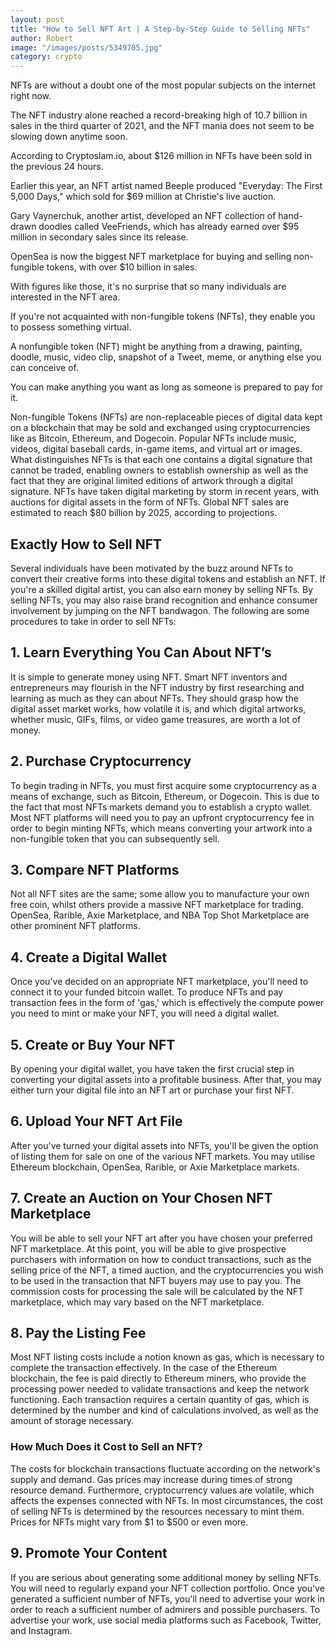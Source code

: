 ```yaml
---
layout: post
title: "How to Sell NFT Art | A Step-by-Step Guide to Selling NFTs"
author: Robert
image: "/images/posts/5349705.jpg"
category: crypto
---
```


NFTs are without a doubt one of the most popular subjects on the internet right now.

The NFT industry alone reached a record-breaking high of 10.7 billion in sales in the third quarter of 2021, and the NFT mania does not seem to be slowing down anytime soon.

According to Cryptoslam.io, about $126 million in NFTs have been sold in the previous 24 hours.

Earlier this year, an NFT artist named Beeple produced "Everyday: The First 5,000 Days," which sold for $69 million at Christie's live auction.

Gary Vaynerchuk, another artist, developed an NFT collection of hand-drawn doodles called VeeFriends, which has already earned over $95 million in secondary sales since its release.

OpenSea is now the biggest NFT marketplace for buying and selling non-fungible tokens, with over $10 billion in sales.

With figures like those, it's no surprise that so many individuals are interested in the NFT area.

If you're not acquainted with non-fungible tokens (NFTs), they enable you to possess something virtual.

A nonfungible token (NFT) might be anything from a drawing, painting, doodle, music, video clip, snapshot of a Tweet, meme, or anything else you can conceive of.

You can make anything you want as long as someone is prepared to pay for it.

Non-fungible Tokens (NFTs) are non-replaceable pieces of digital data kept on a blockchain that may be sold and exchanged using cryptocurrencies like as Bitcoin, Ethereum, and Dogecoin. Popular NFTs include music, videos, digital baseball cards, in-game items, and virtual art or images. What distinguishes NFTs is that each one contains a digital signature that cannot be traded, enabling owners to establish ownership as well as the fact that they are original limited editions of artwork through a digital signature. NFTs have taken digital marketing by storm in recent years, with auctions for digital assets in the form of NFTs. Global NFT sales are estimated to reach $80 billion by 2025, according to projections.
<h2>Exactly How to Sell NFT</h2>
Several individuals have been motivated by the buzz around NFTs to convert their creative forms into these digital tokens and establish an NFT. If you're a skilled digital artist, you can also earn money by selling NFTs. By selling NFTs, you may also raise brand recognition and enhance consumer involvement by jumping on the NFT bandwagon. The following are some procedures to take in order to sell NFTs:
<h2>1. Learn Everything You Can About NFT’s</h2>
It is simple to generate money using NFT. Smart NFT inventors and entrepreneurs may flourish in the NFT industry by first researching and learning as much as they can about NFTs. They should grasp how the digital asset market works, how volatile it is, and which digital artworks, whether music, GIFs, films, or video game treasures, are worth a lot of money.
<h2>2. Purchase Cryptocurrency</h2>
To begin trading in NFTs, you must first acquire some cryptocurrency as a means of exchange, such as Bitcoin, Ethereum, or Dogecoin. This is due to the fact that most NFTs markets demand you to establish a crypto wallet. Most NFT platforms will need you to pay an upfront cryptocurrency fee in order to begin minting NFTs, which means converting your artwork into a non-fungible token that you can subsequently sell.
<h2>3. Compare NFT Platforms</h2>
Not all NFT sites are the same; some allow you to manufacture your own free coin, whilst others provide a massive NFT marketplace for trading. OpenSea, Rarible, Axie Marketplace, and NBA Top Shot Marketplace are other prominent NFT platforms.
<h2>4. Create a Digital Wallet</h2>
Once you've decided on an appropriate NFT marketplace, you'll need to connect it to your funded bitcoin wallet. To produce NFTs and pay transaction fees in the form of 'gas,' which is effectively the compute power you need to mint or make your NFT, you will need a digital wallet.
<h2>5. Create or Buy Your NFT</h2>
By opening your digital wallet, you have taken the first crucial step in converting your digital assets into a profitable business. After that, you may either turn your digital file into an NFT art or purchase your first NFT.
<h2>6. Upload Your NFT Art File</h2>
After you've turned your digital assets into NFTs, you'll be given the option of listing them for sale on one of the various NFT markets. You may utilise Ethereum blockchain, OpenSea, Rarible, or Axie Marketplace markets.
<h2>7. Create an Auction on Your Chosen NFT Marketplace</h2>
You will be able to sell your NFT art after you have chosen your preferred NFT marketplace. At this point, you will be able to give prospective purchasers with information on how to conduct transactions, such as the selling price of the NFT, a timed auction, and the cryptocurrencies you wish to be used in the transaction that NFT buyers may use to pay you. The commission costs for processing the sale will be calculated by the NFT marketplace, which may vary based on the NFT marketplace.
<h2>8. Pay the Listing Fee</h2>
Most NFT listing costs include a notion known as gas, which is necessary to complete the transaction effectively. In the case of the Ethereum blockchain, the fee is paid directly to Ethereum miners, who provide the processing power needed to validate transactions and keep the network functioning. Each transaction requires a certain quantity of gas, which is determined by the number and kind of calculations involved, as well as the amount of storage necessary.
<h3>How Much Does it Cost to Sell an NFT?</h3>
The costs for blockchain transactions fluctuate according on the network's supply and demand. Gas prices may increase during times of strong resource demand. Furthermore, cryptocurrency values are volatile, which affects the expenses connected with NFTs. In most circumstances, the cost of selling NFTs is determined by the resources necessary to mint them. Prices for NFTs might vary from $1 to $500 or even more.
<h2>9. Promote Your Content</h2>
If you are serious about generating some additional money by selling NFTs. You will need to regularly expand your NFT collection portfolio. Once you've generated a sufficient number of NFTs, you'll need to advertise your work in order to reach a sufficient number of admirers and possible purchasers. To advertise your work, use social media platforms such as Facebook, Twitter, and Instagram.
